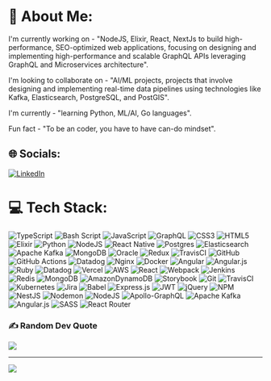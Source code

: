 # 💫 About Me:
I'm currently working on - "NodeJS, Elixir, React, NextJs to build high-performance, SEO-optimized web applications, focusing on designing and implementing high-performance and scalable GraphQL APIs leveraging GraphQL and Microservices architecture".<br>

I'm looking to collaborate on - "AI/ML projects, projects that involve designing and implementing real-time data pipelines using technologies like Kafka, Elasticsearch, PostgreSQL, and PostGIS".<br>

I'm currently - "learning Python, ML/AI, Go languages".<br>

Fun fact - "To be an coder, you have to have can-do mindset".


## 🌐 Socials:
[![LinkedIn](https://img.shields.io/badge/LinkedIn-%230077B5.svg?logo=linkedin&logoColor=white)](https://linkedin.com/in/azeemchauhan) 

# 💻 Tech Stack:
![TypeScript](https://img.shields.io/badge/typescript-%23007ACC.svg?style=flat-square&logo=typescript&logoColor=white) ![Bash Script](https://img.shields.io/badge/bash_script-%23121011.svg?style=flat-square&logo=gnu-bash&logoColor=white) ![JavaScript](https://img.shields.io/badge/javascript-%23323330.svg?style=flat-square&logo=javascript&logoColor=%23F7DF1E) ![GraphQL](https://img.shields.io/badge/-GraphQL-E10098?style=flat-square&logo=graphql&logoColor=white) ![CSS3](https://img.shields.io/badge/css3-%231572B6.svg?style=flat-square&logo=css3&logoColor=white) ![HTML5](https://img.shields.io/badge/html5-%23E34F26.svg?style=flat-square&logo=html5&logoColor=white) ![Elixir](https://img.shields.io/badge/elixir-%234B275F.svg?style=flat-square&logo=elixir&logoColor=white) ![Python](https://img.shields.io/badge/python-3670A0?style=flat-square&logo=python&logoColor=ffdd54) ![NodeJS](https://img.shields.io/badge/node.js-6DA55F?style=flat-square&logo=node.js&logoColor=white) ![React Native](https://img.shields.io/badge/react_native-%2320232a.svg?style=flat-square&logo=react&logoColor=%2361DAFB) ![Postgres](https://img.shields.io/badge/postgres-%23316192.svg?style=flat-square&logo=postgresql&logoColor=white) ![Elasticsearch](https://img.shields.io/badge/elasticsearch-%230377CC.svg?style=flat-square&logo=elasticsearch&logoColor=white) ![Apache Kafka](https://img.shields.io/badge/Apache%20Kafka-000?style=flat-square&logo=apachekafka) ![MongoDB](https://img.shields.io/badge/MongoDB-%234ea94b.svg?style=flat-square&logo=mongodb&logoColor=white) ![Oracle](https://img.shields.io/badge/Oracle-F80000?style=flat-square&logo=oracle&logoColor=white) ![Redux](https://img.shields.io/badge/redux-%23593d88.svg?style=flat-square&logo=redux&logoColor=white) ![TravisCI](https://img.shields.io/badge/travis%20ci-%232B2F33.svg?style=flat-square&logo=travis&logoColor=white) ![GitHub](https://img.shields.io/badge/github-%23121011.svg?style=flat-square&logo=github&logoColor=white) ![GitHub Actions](https://img.shields.io/badge/github%20actions-%232671E5.svg?style=flat-square&logo=githubactions&logoColor=white) ![Datadog](https://img.shields.io/badge/datadog-%23632CA6.svg?style=flat-square&logo=datadog&logoColor=white) ![Nginx](https://img.shields.io/badge/nginx-%23009639.svg?style=flat-square&logo=nginx&logoColor=white) ![Docker](https://img.shields.io/badge/docker-%230db7ed.svg?style=flat-square&logo=docker&logoColor=white) ![Angular](https://img.shields.io/badge/angular-%23DD0031.svg?style=flat-square&logo=angular&logoColor=white) ![Angular.js](https://img.shields.io/badge/angular.js-%23E23237.svg?style=flat-square&logo=angularjs&logoColor=white) ![Ruby](https://img.shields.io/badge/ruby-%23CC342D.svg?style=flat-square&logo=ruby&logoColor=white) ![Datadog](https://img.shields.io/badge/datadog-%23632CA6.svg?style=flat-square&logo=datadog&logoColor=white) ![Vercel](https://img.shields.io/badge/vercel-%23000000.svg?style=flat-square&logo=vercel&logoColor=white) ![AWS](https://img.shields.io/badge/AWS-%23FF9900.svg?style=flat-square&logo=amazon-aws&logoColor=white) ![React](https://img.shields.io/badge/react-%2320232a.svg?style=flat-square&logo=react&logoColor=%2361DAFB) ![Webpack](https://img.shields.io/badge/webpack-%238DD6F9.svg?style=flat-square&logo=webpack&logoColor=black) ![Jenkins](https://img.shields.io/badge/jenkins-%232C5263.svg?style=flat-square&logo=jenkins&logoColor=white) ![Redis](https://img.shields.io/badge/redis-%23DD0031.svg?style=flat-square&logo=redis&logoColor=white) ![MongoDB](https://img.shields.io/badge/MongoDB-%234ea94b.svg?style=flat-square&logo=mongodb&logoColor=white) ![AmazonDynamoDB](https://img.shields.io/badge/Amazon%20DynamoDB-4053D6?style=flat-square&logo=Amazon%20DynamoDB&logoColor=white) ![Storybook](https://img.shields.io/badge/-Storybook-FF4785?style=flat-square&logo=storybook&logoColor=white) ![Git](https://img.shields.io/badge/git-%23F05033.svg?style=flat-square&logo=git&logoColor=white) ![TravisCI](https://img.shields.io/badge/travis%20ci-%232B2F33.svg?style=flat-square&logo=travis&logoColor=white) ![Kubernetes](https://img.shields.io/badge/kubernetes-%23326ce5.svg?style=flat-square&logo=kubernetes&logoColor=white) ![Jira](https://img.shields.io/badge/jira-%230A0FFF.svg?style=flat-square&logo=jira&logoColor=white) ![Babel](https://img.shields.io/badge/Babel-F9DC3e?style=flat-square&logo=babel&logoColor=black) ![Express.js](https://img.shields.io/badge/express.js-%23404d59.svg?style=flat-square&logo=express&logoColor=%2361DAFB) ![JWT](https://img.shields.io/badge/JWT-black?style=flat-square&logo=JSON%20web%20tokens) ![jQuery](https://img.shields.io/badge/jquery-%230769AD.svg?style=flat-square&logo=jquery&logoColor=white) ![NPM](https://img.shields.io/badge/NPM-%23CB3837.svg?style=flat-square&logo=npm&logoColor=white) ![NestJS](https://img.shields.io/badge/nestjs-%23E0234E.svg?style=flat-square&logo=nestjs&logoColor=white) ![Nodemon](https://img.shields.io/badge/NODEMON-%23323330.svg?style=flat-square&logo=nodemon&logoColor=%BBDEAD) ![NodeJS](https://img.shields.io/badge/node.js-6DA55F?style=flat-square&logo=node.js&logoColor=white) ![Apollo-GraphQL](https://img.shields.io/badge/-ApolloGraphQL-311C87?style=flat-square&logo=apollo-graphql) ![Apache Kafka](https://img.shields.io/badge/Apache%20Kafka-000?style=flat-square&logo=apachekafka) ![Angular.js](https://img.shields.io/badge/angular.js-%23E23237.svg?style=flat-square&logo=angularjs&logoColor=white) ![SASS](https://img.shields.io/badge/SASS-hotpink.svg?style=flat-square&logo=SASS&logoColor=white) ![React Router](https://img.shields.io/badge/React_Router-CA4245?style=flat-square&logo=react-router&logoColor=white)

<!-- 
# 📊 GitHub Stats:
![](https://github-readme-stats.vercel.app/api?username=azeemchauhan&theme=dark&hide_border=true&include_all_commits=false&count_private=false)<br/>
![](https://github-readme-streak-stats.herokuapp.com/?user=azeemchauhan&theme=dark&hide_border=true)<br/>
![](https://github-readme-stats.vercel.app/api/top-langs/?username=azeemchauhan&theme=dark&hide_border=true&include_all_commits=false&count_private=false&layout=compact)
-->

### ✍️ Random Dev Quote
![](https://quotes-github-readme.vercel.app/api?type=horizontal&theme=light)

---
[![](https://visitcount.itsvg.in/api?id=azeemchauhan&icon=0&color=0)](https://visitcount.itsvg.in)

<!-- Proudly created with GPRM ( https://gprm.itsvg.in ) -->
